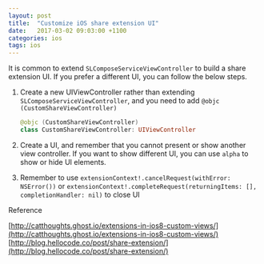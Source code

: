 ```yaml
---
layout: post
title:  "Customize iOS share extension UI"
date:   2017-03-02 09:03:00 +1100
categories: ios
tags: ios
---
```



It is common to extend `SLComposeServiceViewController` to build a share extension UI. If you prefer a different UI, you can follow the below steps.


1. Create a new UIViewController rather than extending `SLComposeServiceViewController`, and you need to add `@objc (CustomShareViewController)`

   ```swift
   @objc (CustomShareViewController)
   class CustomShareViewController: UIViewController
   ```

2. Create a UI, and remember that you cannot present or show another view controller. If you want to show different UI, you can use `alpha` to show or hide UI elements.

3. Remember to use `extensionContext!.cancelRequest(withError: NSError())` or `extensionContext!.completeRequest(returningItems: [], completionHandler: nil)` to close UI


Reference

[http://catthoughts.ghost.io/extensions-in-ios8-custom-views/](http://catthoughts.ghost.io/extensions-in-ios8-custom-views/)
[http://blog.hellocode.co/post/share-extension/](http://blog.hellocode.co/post/share-extension/)  
